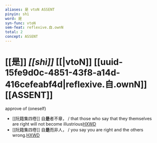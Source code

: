 ```yaml
---
aliases: 是 vtoN ASSENT
pinyin: shì
word: 是
syn-func: vtoN
sem-feat: reflexive.自.ownN
total: 2
concept: ASSENT 
---
```

# [[是]] *[[shì]]*  [[|vtoN]] [[uuid-15fe9d0c-4851-43f8-a14d-416cefeabf4d|reflexive.自.ownN]] [[ASSENT]]
approve of (oneself)
 - [[阮籍集四卷]] 自**是**者不章， / that those who say that they themselves are right will not become illustrious[HXWD](https://hxwd.org/textview.html?location=CH2b1558_CHANT_003-39a.7)
 - [[阮籍集四卷]] 自**是**而非人， / you say you are right and the others wrong.[HXWD](https://hxwd.org/textview.html?location=CH2b1558_CHANT_004-22a.80)